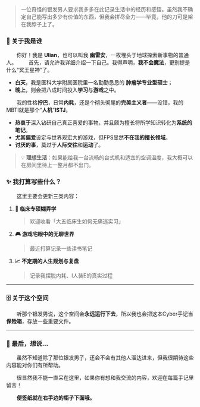 > 一位奇怪的银发男人要求我多多在此记录生活中的经历和感悟。虽然我不确定自己能写出多少有价值的东西，但我会拼尽全力——毕竟，他的刀可是架在我脖子上了。
### 🌌 关于我是谁
　　你好！我是 **Ulian**，也可以叫我 **幽雷安**，一枚埋头于地球探索新事物的普通人。
　　首先，请允许我详细介绍一下自己。我得声明，**我不会魔法**，更别提是什么“冥王星神”了。
- **白天**，我是医科大学附属医院里一名勤勤恳恳的 **肿瘤学专业型硕士**；
- **晚上**，则会把八成时间投入**学习**与**游戏**之中。

　　我的性格**拧巴**，日常**内耗**，还是个彻头彻尾的**完美主义者**——没错，我的MBTI就是那个“**人机**”**ISTJ**。

- **热衷于**深入钻研自己真正喜爱的事物，并且颇为擅长将所学知识转化为**系统的笔记**。
- **尤其偏爱**设定与世界观宏大的游戏，但FPS显然**不在我的擅长领域**。
- **讨厌的事**，莫过于**人际交往**和**运动**了。
> 💡 **理想生活**：如果能给我一台流畅的台式机和适宜的空调温度，我大概可以在房间里待上一整月都不出门。
### ✨ 我打算写些什么？

　　这里主要会更新三类内容：

1.  **🏥 临床专硕糊弄学**
    > 欢迎收看「大五临床生如何无痛逃实习」

2.  **🎮 游戏宅眼中的无聊世界**
    > 最近打算记录一些读书笔记

3.  **📈 不定期的人生规划与复盘**
    > 记录我摆脱内耗、I人装E的真实过程
---

### 🗄️ 关于这个空间

　　听那个银发男说，这个空间会**永远运行下去**，所以我也会把这本Cyber手记当**保险箱**，存放一些重要文件。

---

### 💌 最后，想说...

　　虽然不知道除了那位银发男子，还会不会有其他人溜达进来，但我很期待这些内容能对你们有所帮助。

　　很显然我不能一直呆在这里，如果你有想和我交流的内容，欢迎在每篇手记里留言！

　　**便签纸就在右手边的柜子下面哦。**
　　
　　